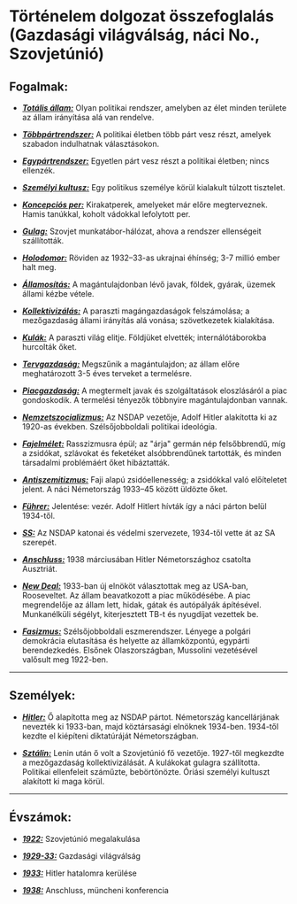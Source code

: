 # Történelem dolgozat összefoglalás (Gazdasági világválság, náci No., Szovjetúnió)

## Fogalmak:
- <u>***Totális állam:***</u> Olyan politikai rendszer, amelyben az élet minden területe az állam irányítása alá van rendelve.

- <u>***Többpártrendszer:***</u> A politikai életben több párt vesz részt, amelyek szabadon indulhatnak választásokon.

- <u>***Egypártrendszer:***</u> Egyetlen párt vesz részt a politikai életben; nincs ellenzék. 

- <u>***Személyi kultusz:***</u> Egy politikus személye körül kialakult túlzott tisztelet.

- <u>***Koncepciós per:***</u> Kirakatperek, amelyeket már előre megterveznek. Hamis tanúkkal, koholt vádokkal lefolytott per.

- <u>***Gulag:***</u> Szovjet munkatábor-hálózat, ahova a rendszer ellenségeit szállították.

- <u>***Holodomor:***</u> Röviden az 1932–33-as ukrajnai éhínség; 3-7 millió ember halt meg.

- <u>***Államosítás:***</u> A magántulajdonban lévő javak, földek, gyárak, üzemek állami kézbe vétele.

- <u>***Kollektivizálás:***</u> A paraszti magángazdaságok felszámolása; a mezőgazdaság állami irányítás alá vonása; szövetkezetek kialakítása.

- <u>***Kulák:***</u> A paraszti világ elitje. Földjüket elvették; internálótáborokba hurcolták őket.

- <u>***Tervgazdaság:***</u> Megszűnik a magántulajdon; az állam előre meghatározott 3-5 éves terveket a termelésre.

- <u>***Piacgazdaság:***</u> A megtermelt javak és szolgáltatások eloszlásáról a piac gondoskodik. A termelési tényezők többnyire magántulajdonban vannak.

- <u>***Nemzetszocializmus:***</u> Az NSDAP vezetője, Adolf Hitler alakította ki az 1920-as években. Szélsőjobboldali politikai ideológia.

- <u>***Fajelmélet:***</u> Rasszizmusra épül; az "árja" germán nép felsőbbrendű, míg a zsidókat, szlávokat és feketéket alsóbbrendűnek tartották, és minden társadalmi problémáért őket hibáztatták.

- <u>***Antiszemitizmus:***</u> Faji alapú zsidóellenesség; a zsidókkal való előíteletet jelent. A náci Németország 1933–45 között üldözte őket.

- <u>***Führer:***</u> Jelentése: vezér. Adolf Hitlert hívták így a náci párton belül 1934-től.

- <u>***SS:***</u> Az NSDAP katonai és védelmi szervezete, 1934-től vette át az SA szerepét.

- <u>***Anschluss:***</u> 1938 márciusában Hitler Németországhoz csatolta Ausztriát.

- <u>***New Deal:***</u> 1933-ban új elnököt választottak meg az USA-ban, Rooseveltet. Az állam beavatkozott a piac működésébe. A piac megrendelője az állam lett, hidak, gátak és autópályák ápítésével. Munkanélküli ségélyt, kiterjesztett TB-t és nyugdíjat vezettek be.

- <u>***Fasizmus:***</u> Szélsőjobboldali eszmerendszer. Lényege a polgári demokrácia elutasítása és helyette az államközpontú, egypárti berendezkedés. Elsőnek Olaszországban, Mussolini vezetésével valősult meg 1922-ben.

---

## Személyek:
- <u>***Hitler:***</u> Ő alapította meg az NSDAP pártot. Németország kancellárjának nevezték ki 1933-ban, majd köztársasági elnöknek 1934-ben. 1934-től kezdte el kiépíteni diktatúráját Németországban.

- <u>***Sztálin:***</u> Lenin után ő volt a Szovjetúnió fő vezetője. 1927-től megkezdte a mezőgazdaság kollektivizálását. A kulákokat gulagra szállította. Politikai ellenfeleit száműzte, bebörtönözte. Óriási személyi kultuszt alakított ki maga körül.

---

## Évszámok:
- <u>***1922:***</u> Szovjetúnió megalakulása

- <u>***1929-33:***</u> Gazdasági világválság

- <u>***1933:***</u> Hitler hatalomra kerülése

- <u>***1938:***</u> Anschluss, müncheni konferencia
